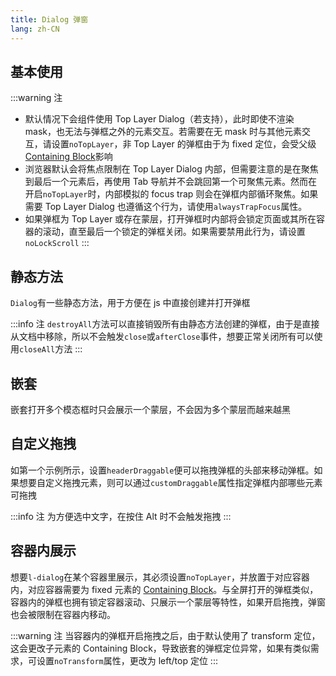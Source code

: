 ```yaml
---
title: Dialog 弹窗
lang: zh-CN
---
```


## 基本使用

<!-- @Code:basicUsage -->

:::warning 注

- 默认情况下会组件使用 Top Layer Dialog（若支持），此时即使不渲染 mask，也无法与弹框之外的元素交互。若需要在无 mask 时与其他元素交互，请设置`noTopLayer`，非 Top Layer 的弹框由于为 fixed 定位，会受父级[Containing Block](https://developer.mozilla.org/en-US/docs/Web/CSS/Containing_block#identifying_the_containing_block)影响
- 浏览器默认会将焦点限制在 Top Layer Dialog 内部，但需要注意的是在聚焦到最后一个元素后，再使用 Tab 导航并不会跳回第一个可聚焦元素。然而在开启`noTopLayer`时，内部模拟的 focus trap 则会在弹框内部循环聚焦。如果需要 Top Layer Dialog 也遵循这个行为，请使用`alwaysTrapFocus`属性。
- 如果弹框为 Top Layer 或存在蒙层，打开弹框时内部将会锁定页面或其所在容器的滚动，直至最后一个锁定的弹框关闭。如果需要禁用此行为，请设置`noLockScroll`
  :::

## 静态方法

`Dialog`有一些静态方法，用于方便在 js 中直接创建并打开弹框

<!-- @Code:staticMethods -->

:::info 注
`destroyAll`方法可以直接销毁所有由静态方法创建的弹框，由于是直接从文档中移除，所以不会触发`close`或`afterClose`事件，想要正常关闭所有可以使用`closeAll`方法
:::

## 嵌套

嵌套打开多个模态框时只会展示一个蒙层，不会因为多个蒙层而越来越黑

<!-- @Code:nested -->

## 自定义拖拽

如第一个示例所示，设置`headerDraggable`便可以拖拽弹框的头部来移动弹框。如果想要自定义拖拽元素，则可以通过`customDraggable`属性指定弹框内部哪些元素可拖拽

:::info 注
为方便选中文字，在按住 Alt 时不会触发拖拽
:::

<!-- @Code:draggable -->

## 容器内展示

想要`l-dialog`在某个容器里展示，其必须设置`noTopLayer`，并放置于对应容器内，对应容器需要为 fixed 元素的 [Containing Block](https://developer.mozilla.org/en-US/docs/Web/CSS/Containing_block#identifying_the_containing_block)。与全屏打开的弹框类似，容器内的弹框也拥有锁定容器滚动、只展示一个蒙层等特性，如果开启拖拽，弹窗也会被限制在容器内移动。

:::warning 注
当容器内的弹框开启拖拽之后，由于默认使用了 transform 定位，这会更改子元素的 Containing Block，导致嵌套的弹框定位异常，如果有类似需求，可设置`noTransform`属性，更改为 left/top 定位
:::

<!-- @Code:container -->
